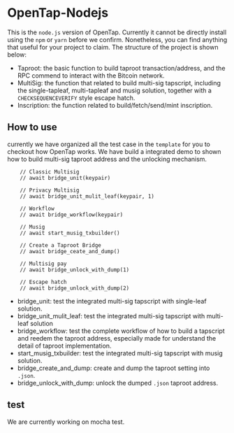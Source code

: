 # OpenTap-Nodejs

This is the `node.js` version of OpenTap. Currently it cannot be directly install using the `npm` or `yarn` before we confirm. Nonetheless, you can find anything that useful for your project to claim. The structure of the project is shown below:

- Taproot: the basic function to build taproot transaction/address, and the RPC commend to interact with the Bitcoin network.
- MultiSig: the function that related to build multi-sig tapscript, including the single-tapleaf, multi-tapleaf and musig solution, together with a `CHECKSEQUENCEVERIFY` style escape hatch.
- Inscription: the function related to build/fetch/send/mint inscription.

## **How to use**

currently we have organized all the test case in the `template` for you to checkout how OpenTap works. We have build a integrated demo to shown how to build multi-sig taproot address and the unlocking mechanism.

```tsx
    // Classic Multisig
    // await bridge_unit(keypair)

    // Privacy Multisig
    // await bridge_unit_mulit_leaf(keypair, 1)

    // Workflow
    // await bridge_workflow(keypair)

    // Musig
    // await start_musig_txbuilder()

    // Create a Taproot Bridge
    // await bridge_ceate_and_dump()

    // Multisig pay
    // await bridge_unlock_with_dump(1)

    // Escape hatch
    // await bridge_unlock_with_dump(2)
```

- bridge_unit: test the integrated multi-sig tapscript with single-leaf solution.
- bridge_unit_mulit_leaf: test the integrated multi-sig tapscript with multi-leaf solution
- bridge_workflow: test the complete workflow of how to build a tapscript and reedem the taproot address, especially made for understand the detail of taproot implementation.
- start_musig_txbuilder: test the integrated multi-sig tapscript with musig solution.
- bridge_create_and_dump:  create and dump the taproot setting into `.json`.
- bridge_unlock_with_dump: unlock the dumped `.json` taproot address.

## **test**

We are currently working on mocha test.